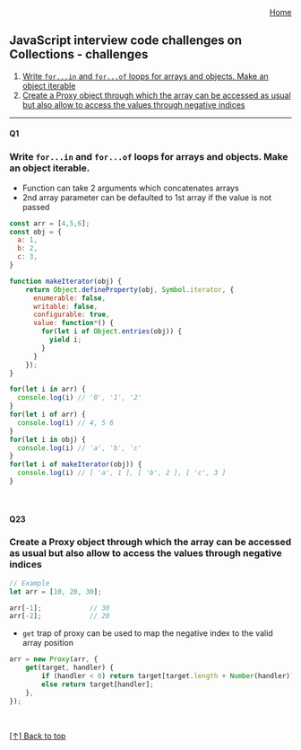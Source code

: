<div align="right">
  <a href="/README.md#this-is-a-collection-of-modern-interview-code-challenges-on-javascript-suitable-for" id="home">Home</a>
</div>

## JavaScript interview code challenges on Collections - challenges

1. [Write `for...in` and `for...of` loops for arrays and objects. Make an object iterable](#Q1)
1. [Create a Proxy object through which the array can be accessed as usual but also allow to access the values through negative indices](#Q23)

---

#### Q1
### Write `for...in` and `for...of` loops for arrays and objects. Make an object iterable.

- Function can take 2 arguments which concatenates arrays
- 2nd array parameter can be defaulted to 1st array if the value is not passed

```js
const arr = [4,5,6];
const obj = {
  a: 1,
  b: 2,
  c: 3,
}

function makeIterator(obj) {
    return Object.defineProperty(obj, Symbol.iterator, {
      enumerable: false,
      writable: false,
      configurable: true,
      value: function*() {
        for(let i of Object.entries(obj)) {
          yield i;
        }
      }
    });
}

for(let i in arr) {
  console.log(i) // '0', '1', '2'
}
for(let i of arr) {
  console.log(i) // 4, 5 6
}
for(let i in obj) {
  console.log(i) // 'a', 'b', 'c'
}
for(let i of makeIterator(obj)) {
  console.log(i) // [ 'a', 1 ], [ 'b', 2 ], [ 'c', 3 ]
}
```

<br />

#### Q23
### Create a Proxy object through which the array can be accessed as usual but also allow to access the values through negative indices
```js
// Example
let arr = [10, 20, 30];

arr[-1];            // 30
arr[-2];            // 20
```

- `get` trap of proxy can be used to map the negative index to the valid array position

```js
arr = new Proxy(arr, {
    get(target, handler) {
        if (handler < 0) return target[target.length + Number(handler)];
        else return target[handler];
    },
});
```

<br />

[[↑] Back to top](#home)

